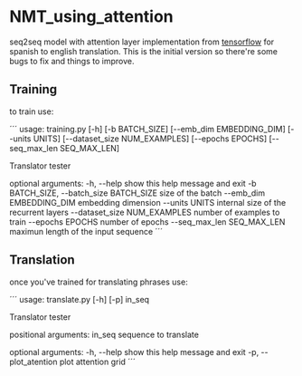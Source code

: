 # NMT_using_attention
seq2seq model with attention layer implementation from [tensorflow](https://github.com/tensorflow/tensorflow/blob/r1.13/tensorflow/contrib/eager/python/examples/nmt_with_attention/nmt_with_attention.ipynb)
for spanish to english translation. This is the initial version so there're some bugs to fix and things to improve.

## Training

to train use:

´´´
usage: training.py [-h] [-b BATCH_SIZE] [--emb_dim EMBEDDING_DIM]
                   [--units UNITS] [--dataset_size NUM_EXAMPLES]
                   [--epochs EPOCHS] [--seq_max_len SEQ_MAX_LEN]

Translator tester

optional arguments:
  -h, --help            show this help message and exit
  -b BATCH_SIZE, --batch_size BATCH_SIZE
                        size of the batch
  --emb_dim EMBEDDING_DIM
                        embedding dimension
  --units UNITS         internal size of the recurrent layers
  --dataset_size NUM_EXAMPLES
                        number of examples to train
  --epochs EPOCHS       number of epochs
  --seq_max_len SEQ_MAX_LEN
                        maximun length of the input sequence
´´´

## Translation

once you've trained for translating phrases use:

´´´
usage: translate.py [-h] [-p] in_seq

Translator tester

positional arguments:
  in_seq               sequence to translate

optional arguments:
  -h, --help           show this help message and exit
  -p, --plot_atention  plot attention grid
´´´


